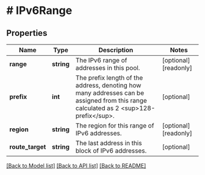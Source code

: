 # # IPv6Range

## Properties

Name | Type | Description | Notes
------------ | ------------- | ------------- | -------------
**range** | **string** | The IPv6 range of addresses in this pool. | [optional] [readonly]
**prefix** | **int** | The prefix length of the address, denoting how many addresses can be assigned from this range calculated as 2 &lt;sup&gt;128-prefix&lt;/sup&gt;. | [optional]
**region** | **string** | The region for this range of IPv6 addresses. | [optional] [readonly]
**route_target** | **string** | The last address in this block of IPv6 addresses. | [optional]

[[Back to Model list]](../../README.md#models) [[Back to API list]](../../README.md#endpoints) [[Back to README]](../../README.md)
